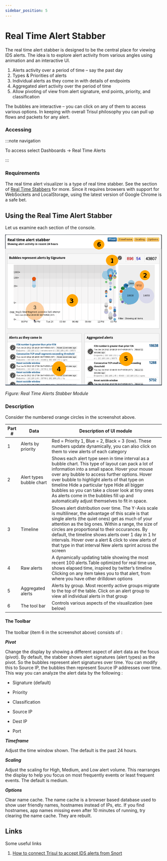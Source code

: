 ```yaml
---
sidebar_position: 5
---
```


# Real Time Alert Stabber

The real time alert stabber is designed to be the central place for viewing IDS alerts. The idea is to explore alert activity from various angles using animation and an interactive UI.

1. Alerts activity over a period of time – say the past day
2. Types & Priorities of alerts
3. Individual alerts as they come in with details of endpoints
4. Aggregated alert activity over the period of time
5. Allow pivoting of view from alert signature, end points, priority, and classification

The bubbles are interactive – you can click on any of them to access 
various options. In keeping with overall Trisul philosophy you can pull 
up flows and packets for any alert.

### Accessing

:::note navigation

To access select Dashboards → Real Time Alerts

:::

### Requirements

The real time alert visualizer is a type of real time stabber. See the section of [Real Time Stabbers](/docs/ug/cg/stabber) for more. Since it requires browsers with support for WebSockets and LocalStorage, using the latest version of Google Chrome is a safe bet.

## Using the Real Time Alert Stabber

Let us examine each section of the console.

![](image/ids_stabber.png)

*Figure: Real Time Alerts Stabber Module*

### Description

Consider the numbered orange circles in the screenshot above.

| Part # | Data                     | Description of UI module                                                   |
| ------ | ------------------------ | -------------------------------------------------------------------------- |
| 1      | Alerts by priority       | Red = Priority 1, Blue = 2, Black = 3 (low). These numbers update dynamically, you can also click on them to view alerts of each category                                                       |
| 2      | Alert types bubble chart | Shows each alert type seen in time interval as a bubble chart. This type of layout can pack a lot of information into a small space. Hover your mouse over any bubble to access further options. Hover over bubble to highlight alerts of that type on timeline Hide a particular type Hide all bigger bubbles so you can take a closer look at tiny ones As alerts come in the bubbles fill up and automatically adjust themselves to fit in space.                                                                                                        |
| 3      | Timeline                 | Shows alert distribution over time. The Y-Axis scale is multilinear, the advantage of this scale is that single alerts (the quiet ones) get as much of your attention as the big ones. Within a range, the size of circles are proportional to their occurances. By default, the timeline shows alerts over 1 day in 1 hr intervals. Hover over a alert & click to view alerts of that type in that interval New alerts sprint across the screen                                                                                                       |
| 4      | Raw alerts               | A dynamically updating table showing the most recent 100 alerts.Table optimized for real time use, shows elapsed time, inspired by twitter’s timeline Clicking on any item takes you to that alert, from where you have other drilldown options                                                          |
| 5      | Aggregated alerts        | Alerts by group. Most recently active groups migrate to the top of the table. Click on an alert group to view all individual alerts in that group                                              |
| 6      | The tool bar             | Controls various aspects of the visualization (see below)                  |

#### The Toolbar

The toolbar (item 6 in the screenshot above) consists of :

***Pivot***

Change the display by showing a different aspect of alert data 
as the focus (pivot). By default, the stabber shows alert signatures 
(alert types) as the pivot. So the bubbles represent alert signatures 
over time. You can modify this to Source IP, the bubbles then represent 
Source IP addresses over time. This way you can analyze the alert data 
by the following :  

- Signature (default)

- Priority

- Classification

- Source IP

- Dest IP

- Port

***Timeframe***

Adjust the time window shown. The default is the past 24 hours.

***Scaling***

Adjust the scaling for High, Medium, and Low alert volume. This 
rearranges the display to help you focus on most frequently events or 
least frequent events. The default is medium.

***Options***

Clear name cache. The name cache is a browser based database 
used to show user friendly names, hostnames instead of IPs, etc. If you 
find hostnames, app names missing even after 10 minutes of running, try 
clearing the name cache. They are rebuilt.

## Links

Some useful links

1. [How to connect Trisul to accept IDS alerts from Snort](/docs/howto/setup_ids_alerts)
